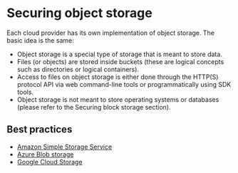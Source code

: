 # Securing object storage

Each cloud provider has its own implementation of object storage. The basic idea is the same:

* Object storage is a special type of storage that is meant to store data.
* Files (or objects) are stored inside buckets (these are logical concepts such as directories or logical containers).
* Access to files on object storage is either done through the HTTP(S) protocol API via web command-line tools or programmatically using SDK tools.
* Object storage is not meant to store operating systems or databases (please refer to the Securing block storage section).

## Best practices

* [Amazon Simple Storage Service](../aws/s3.md)
* [Azure Blob storage](../azure/blob.md)
* [Google Cloud Storage](../gcp/storage.md)